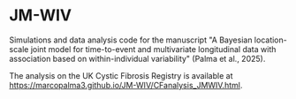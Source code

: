 # JM-WIV
Simulations and data analysis code for the manuscript "A Bayesian location-scale joint model for time-to-event and multivariate longitudinal data with association based on within-individual variability" (Palma et al., 2025).

The analysis on the UK Cystic Fibrosis Registry is available at https://marcopalma3.github.io/JM-WIV/CFanalysis_JMWIV.html. 
